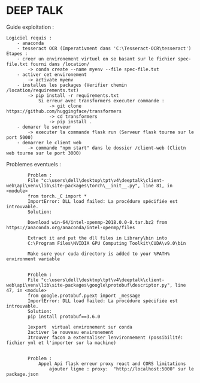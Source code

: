 # DEEP TALK

Guide exploitation :

	Logiciel requis :
		- anaconda
		- tesseract OCR (Imperativment dans 'C:\Tesseract-OCR\tesseract')
	Etapes :
		- creer un environement virtuel en se basant sur le fichier spec-file.txt fourni dans /location/
			-> conda create --name myenv --file spec-file.txt
		- activer cet environement
			-> activate myenv
		- installes les packages (Verifier chemin /location/requirements.txt)
			-> pip install -r requirements.txt
				Si erreur avec transformers executer commande :
					-> git clone https://github.com/huggingface/transformers
					-> cd transformers
					-> pip install .
		- demarer le serveur
			-> executer la commande flask run (Serveur flask tourne sur le port 5000)
		- demarrer le client web 
			-> commande "npm start" dans le dossier /client-web (Clietn web tourne sur le port 3000)

Problemes eventuels :

			Problem :
			File "c:\users\dell\desktop\tpt\v4\deeptalk\client-web\api\venv\lib\site-packages\torch\__init__.py", line 81, in <module>
			from torch._C import *
			ImportError: DLL load failed: La procédure spécifiée est introuvable.
			Solution:

			Download win-64/intel-openmp-2018.0.0-8.tar.bz2 from https://anaconda.org/anaconda/intel-openmp/files

			Extract it and put the dll files in Library\bin into
			C:\Program Files\NVIDIA GPU Computing Toolkit\CUDA\v9.0\bin

			Make sure your cuda directory is added to your %PATH% environment variable
			
			
			Problem :
			File "c:\users\dell\desktop\tpt\v4\deeptalk\client-web\api\venv\lib\site-packages\google\protobuf\descriptor.py", line 47, in <module>
			from google.protobuf.pyext import _message
			ImportError: DLL load failed: La procédure spécifiée est introuvable.
			Solution:
			pip install protobuf==3.6.0
			
			1export  virtual environement sur conda 
			2activer le nouveau environement
			3trouver facon a externaliser lenvironnement (possibilité: fichier yml et l'importer sur la machine)
			
			
			Problem : 
				Appel Api flask erreur proxy react and CORS limitations
					ajouter ligne : proxy:	"http://localhost:5000" sur le package.json